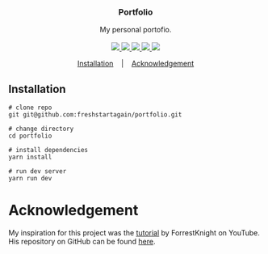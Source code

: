 <h3 align=center>Portfolio</h3>
<p align=center>
  <span>My personal portofio.</span>
  <br>
  <br>
  <a target="_blank" href="https://reactjs.org/" title="React">
    <img src="https://img.shields.io/badge/-React-blue">
  </a>
  <a target="_blank" href="https://tailwindcss.com/" title="Tailwind">
    <img src="https://img.shields.io/badge/-Tailwind-lightgrey">
  </a>
  <a target="_blank" href="https://vitejs.dev/" title="Vite">
    <img src="https://img.shields.io/badge/-Vite-yellowgreen">
  </a>
  <a target="_blank" href="https://github.com/freshstartagain/portfolio/actions/workflows/code_quality.yml" title="Code Quality">
    <img src="https://github.com/freshstartagain/portfolio/actions/workflows/code_quality.yml/badge.svg">
  </a>
  <a target="_blank" href="https://github.com/freshstartagain/portfolio/actions/workflows/pages/pages-build-deployment" title="Deployment">
    <img src="https://github.com/freshstartagain/portfolio/actions/workflows/pages/pages-build-deployment/badge.svg">
  </a>
</p>

<p align="center">
  <a href="#installation">Installation</a>
  &nbsp;&nbsp;&nbsp;|&nbsp;&nbsp;&nbsp;
  <a href="#acknowledgement">Acknowledgement</a>
</p>

## Installation

```console
# clone repo
git git@github.com:freshstartagain/portfolio.git

# change directory
cd portfolio

# install dependencies
yarn install

# run dev server
yarn run dev
```

# Acknowledgement

My inspiration for this project was the [tutorial](https://www.youtube.com/watch?v=b0pkpcD8Ms4) by ForrestKnight on YouTube.
His repository on GitHub can be found [here](https://github.com/ForrestKnight/minimal-portfolio).
